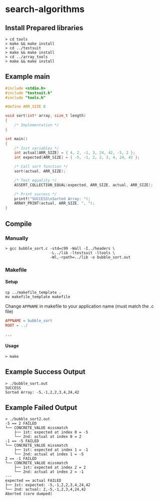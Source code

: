 # search-algorithms
## Install Prepared libraries
```console
> cd tools
> make && make install
> cd ../testsuit
> make && make install
> cd ../array_tools
> make && make install
```


## Example main

```c
#include <stdio.h>
#include "testsuit.h"
#include "tools.h"

#define ARR_SIZE 8

void sort(int* array, size_t length)
{
	/* Implementation */
}

int main()
{
	/* Init variables */
	int actual[ARR_SIZE] = { 4, 2, -1, 3, 24, 42, -5, 2 };
	int expected[ARR_SIZE] = { -5, -1, 2, 2, 3, 4, 24, 42 };

	/* Call sort function */
	sort(actual, ARR_SIZE);

	/* Test equality */
	ASSERT_COLLECTION_EQUAL(expected, ARR_SIZE, actual, ARR_SIZE);

	/* Print success */
	printf("SUCCESS\nSorted Array: ");
	ARRAY_PRINT(actual, ARR_SIZE, ", ");
}
```

## Compile
### Manually
```console
> gcc bubble_sort.c -std=c99 -Wall -I../headers \
                    -L../lib -ltestsuit -ltools \
                    -Wl,-rpath=../lib -o bubble_sort.out
```
### Makefile
#### Setup
```console
cp ../makefile_template .
mv makefile_template makefile
```
Change `APPNAME` in makefile to your application name (must match the .c file)
```Makefile
APPNAME = bubble_sort
ROOT = ../

...
```
#### Usage
```console
> make
```

## Example Success Output
```console
> ./bubble_sort.out
SUCCESS
Sorted Array: -5,-1,2,2,3,4,24,42
```

## Example Failed Output
```console
> ./bubble_sort2.out
-5 == 2 FAILED
└── CONCRETE_VALUE missmatch
    ├── 1st: expected at index 0 = -5
    └── 2nd: actual at index 0 = 2
-1 == -5 FAILED
└── CONCRETE_VALUE missmatch
    ├── 1st: expected at index 1 = -1
    └── 2nd: actual at index 1 = -5
2 == -1 FAILED
└── CONCRETE_VALUE missmatch
    ├── 1st: expected at index 2 = 2
    └── 2nd: actual at index 2 = -1
---
expected == actual FAILED
├── 1st: expected: -5,-1,2,2,3,4,24,42
└── 2nd: actual: 2,-5,-1,2,3,4,24,42
Aborted (core dumped)
```
